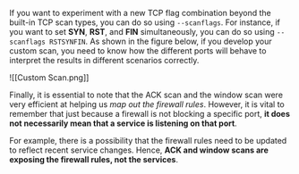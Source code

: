 
If you want to experiment with a new TCP flag combination beyond the built-in TCP scan types, you can do so using `--scanflags`. For instance, if you want to set **SYN**, **RST**, and **FIN** simultaneously, you can do so using `--scanflags RSTSYNFIN`. As shown in the figure below, if you develop your custom scan, you need to know how the different ports will behave to interpret the results in different scenarios correctly.

![[Custom Scan.png]]

Finally, it is essential to note that the ACK scan and the window scan were very efficient at helping us *map out the firewall rules*. However, it is vital to remember that just because a firewall is not blocking a specific port, **it does not necessarily mean that a service is listening on that port**. 

For example, there is a possibility that the firewall rules need to be updated to reflect recent service changes. Hence, **ACK and window scans are exposing the firewall rules, not the services**.

